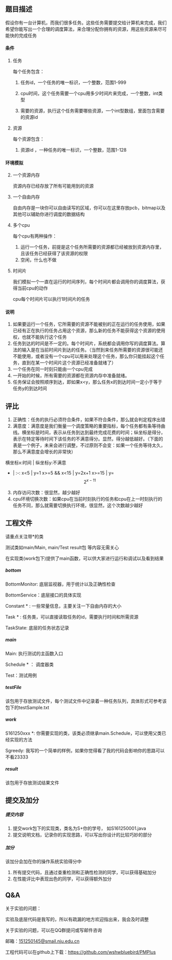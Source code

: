 ## 题目描述

假设你有一台计算机，而我们很多任务。这些任务需要提交给计算机来完成，我们希望你能写出一个合理的调度算法，来合理分配你拥有的资源，用这些资源来尽可能快的完成任务

#### 条件

1. 任务

   每个任务包含：

   1. 任务id，一个任务的唯一标识，一个整数，范围1-999

   2. cpu时间，这个任务需要一个cpu用多少时间片来完成，一个整数，int类型

   3. 需要的资源，执行这个任务需要哪些资源，一个int型数组，里面包含需要的资源id

2. 资源

   每个资源包含：

   1. 资源id ，一种任务的唯一标识，一个整数，范围1-128

#### 环境模拟

2. 一个资源内存

   资源内存已经存放了所有可能用到的资源

3. 一个自由内存

   自由内存是一块你可以自由读写的区域，你可以在这里存放pcb，bitmap以及其他可以辅助你进行调度的数据结构

3. 多个cpu

   每个cpu有两种操作：

   1. 运行一个任务，前提是这个任务所需要的资源都已经被放到资源内存里，且该任务已经获得了该资源的权限
   3. 空闲，什么也不做

5. 时间片

   我们模拟一个一直在运行的时间序列，每个时间片都会调用你的调度算法，获得当前cpu的动作

   cpu每个时间片可以执行1时间片的任务

#### 说明

1. 如果要运行一个任务，它所需要的资源不能被别的正在运行的任务使用，如果已经有正在执行的任务占用这个资源，那么新的任务不能获得这个资源的使用权，也就不能执行这个任务
2. 任务到达的时间是不一定的。每个时间片，系统都会调用你写的调度算法。算法的输入是在当前时间片到达的任务。（当然到来任务所需要的资源很可能还不能使用，或者没有一个cpu可以用来处理这个任务，那么你只能挂起这个任务，直到在某一个时间片这个资源已经准备就绪了）
3. 一个任务在同一时刻只能由一个cpu完成
4. 一开始的时候，所有需要的资源都在资源内存中准备就绪。
5. 任务保证会按照顺序到达，即如果x<y，那么任务x的到达时间一定小于等于任务y的到达时间




## 评比

1. 正确性：任务的执行必须符合条件，如果不符合条件，那么就会判定程序出错
2. 满意度：满意度是我们衡量一个调度策略的重要指标，每个任务都有条等待曲线。横坐标是时间，表示从任务到达到最终完成花费的时间；纵坐标是得分，表示在特定等待时间下该任务的不满意得分。显然，得分越低越好。（下面的表是一个例子，未来会进行调整，不过原则不会变：如果一个任务等待太久，那么不满意度会增长的非常快）

  横坐标x:时间 | 纵坐标y:不满意 
  - | :-: 
  x<5 | y=1 
  x>=5 && x<15 | y=2x+1 
  x>=15 | y=$$2^{x-11}$$ 

3. 内存访问次数：很显然，越少越好
4. cpu环境切换次数：如果cpu在当前时刻执行的任务和cpu在上一时刻执行的任务不同，那么就需要切换执行环境，很显然，这个次数越少越好




## 工程文件

请重点关注带*的类

测试类如main/Main, main/Test    result包 等内容无需关心

在实现类(work包下)提供了main函数，可以供大家进行运行和调试以及看到结果



#####  bottom

BottomMonitor:  底层监视器，用于统计以及正确性检查

BottomService：底层接口的具体实现

Constant * : 一些常量信息，主要关注一下自由内存的大小

Task * : 任务类，可以直接读取任务的id，需要执行时间和所需资源

TaskState: 底层的任务状态记录



#####  main

Main: 执行测试的主函数入口

Schedule * ： 调度器类

Test：测试用例



#####  testFile

该包用于存放测试文件，每个测试文件中记录着一种任务队列，具体形式可参考该包下的testSample.txt



#####  work

S161250xxx *: 你需要实现的类，该类必须继承main.Schedule，可以使用父类已经实现的方法

Sgreedy:  我写的一个简单的样例，如果你觉得看了我的代码会影响你的思路可以不看23333



#####  result

该包用于存放测试结果文件



## 提交及加分

##### 提交内容

1. 提交work包下的实现类，类名为S+你的学号， 如S161250001.java
2. 提交说明文档，记录你的实现思路，可以写出你设计的比较巧妙的部分

##### 加分

该加分会加在你的操作系统实验得分中

1. 所有提交代码，且通过查重检测和正确性检测的同学，可以获得基础加分
2. 在性能评比中表现出色的同学，可以获得额外加分



## Q&A

关于实验的问题：

实验及底层代码是我写的，所以有疏漏的地方欢迎指出来，我会及时调整

关于实验的问题，可以在QQ群提问或写邮件咨询

邮箱：151250145@smail.nju.edu.cn

工程代码可以在github上下载：https://github.com/wshwbluebird/PMPlus
















